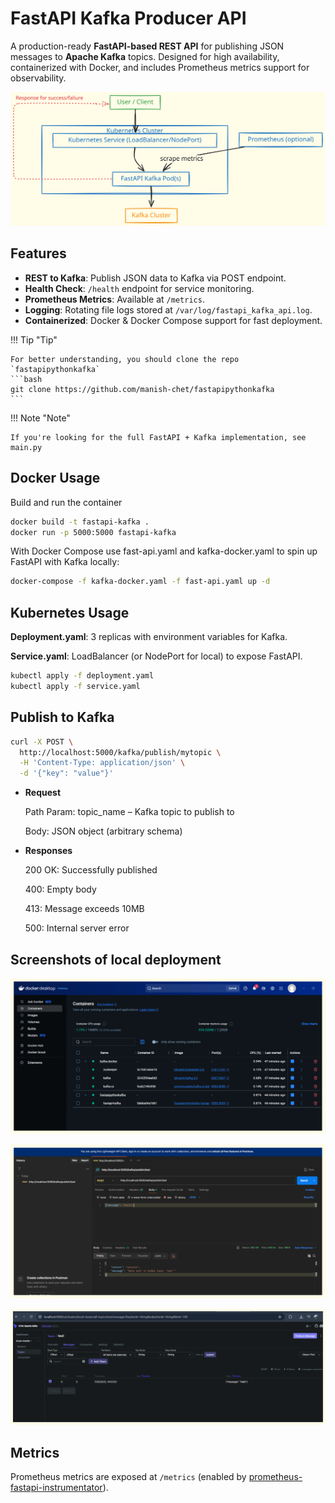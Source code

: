 # FastAPI Kafka Producer API



A production-ready **FastAPI-based REST API** for publishing JSON messages to **Apache Kafka** topics. Designed for high availability, containerized with Docker, and includes Prometheus metrics support for observability.


![Steps](fastapi.svg)

## **Features**

- **REST to Kafka**: Publish JSON data to Kafka via POST endpoint.
- **Health Check**: `/health` endpoint for service monitoring.
- **Prometheus Metrics**: Available at `/metrics`.
- **Logging**: Rotating file logs stored at `/var/log/fastapi_kafka_api.log`.
- **Containerized**: Docker & Docker Compose support for fast deployment.

!!! Tip "Tip"
    
    For better understanding, you should clone the repo `fastapipythonkafka`
    ```bash
    git clone https://github.com/manish-chet/fastapipythonkafka
    ```

!!! Note "Note"

    If you're looking for the full FastAPI + Kafka implementation, see main.py


## **Docker Usage**

Build and run the container
```bash
docker build -t fastapi-kafka .
docker run -p 5000:5000 fastapi-kafka
```

With Docker Compose use fast-api.yaml and kafka-docker.yaml to spin up FastAPI with Kafka locally:
```bash
docker-compose -f kafka-docker.yaml -f fast-api.yaml up -d
```


## **Kubernetes Usage**

**Deployment.yaml**: 3 replicas with environment variables for Kafka.

**Service.yaml**: LoadBalancer (or NodePort for local) to expose FastAPI.

```bash
kubectl apply -f deployment.yaml
kubectl apply -f service.yaml
```




## **Publish to Kafka**

```bash
curl -X POST \
  http://localhost:5000/kafka/publish/mytopic \
  -H 'Content-Type: application/json' \
  -d '{"key": "value"}'
```

- **Request**

    Path Param: topic_name – Kafka topic to publish to

    Body: JSON object (arbitrary schema)

- **Responses**

    200 OK: Successfully published

    400: Empty body

    413: Message exceeds 10MB

    500: Internal server error

## **Screenshots of local deployment**


![Steps](docker.svg)

![Steps](postman.svg)

![Steps](ui.svg)


## **Metrics**
Prometheus metrics are exposed at `/metrics` (enabled by [prometheus-fastapi-instrumentator](https://github.com/trallard/prometheus-fastapi-instrumentator)).


